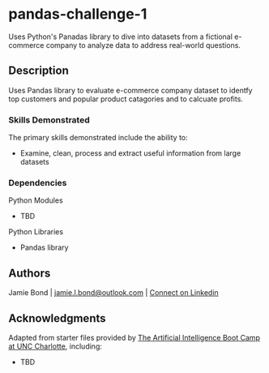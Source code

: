 # pandas-challenge-1

Uses Python's Panadas library to dive into datasets from a fictional e-commerce company to analyze data to address real-world questions.

## Description

Uses Pandas library to evaluate e-commerce company dataset to identfy top customers and popular product catagories and to calcuate profits.

### Skills Demonstrated

The primary skills demonstrated include the ability to:
* Examine, clean, process and extract useful information from large datasets

### Dependencies

Python Modules
* TBD

Python Libraries
* Pandas library

## Authors

Jamie Bond | jamie.l.bond@outlook.com | [Connect on Linkedin](https://linkedin.com/in/jamielbond)

## Acknowledgments

Adapted from starter files provided by [The Artificial Intelligence Boot Camp at UNC Charlotte](https://bootcamp.charlotte.edu/artificial-intelligence/), including:
* TBD
